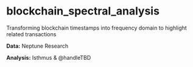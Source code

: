 # blockchain_spectral_analysis

Transforming blockchain timestamps into frequency domain to highlight related transactions

**Data:** Neptune Research

**Analysis:** Isthmus & @handleTBD
